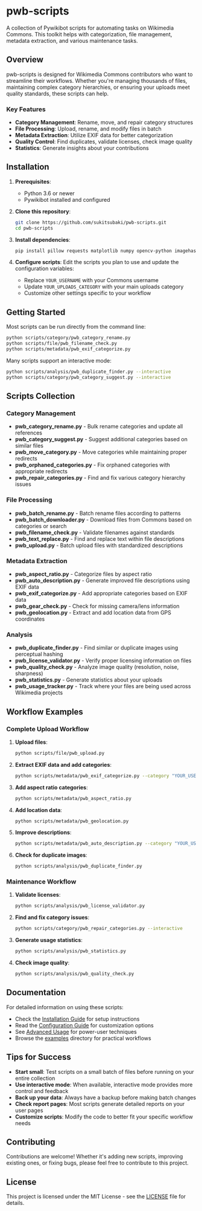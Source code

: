# pwb-scripts

A collection of Pywikibot scripts for automating tasks on Wikimedia Commons. This toolkit helps with categorization, file management, metadata extraction, and various maintenance tasks.

## Overview

pwb-scripts is designed for Wikimedia Commons contributors who want to streamline their workflows. Whether you're managing thousands of files, maintaining complex category hierarchies, or ensuring your uploads meet quality standards, these scripts can help.

### Key Features

- **Category Management**: Rename, move, and repair category structures
- **File Processing**: Upload, rename, and modify files in batch
- **Metadata Extraction**: Utilize EXIF data for better categorization
- **Quality Control**: Find duplicates, validate licenses, check image quality
- **Statistics**: Generate insights about your contributions

## Installation

1. **Prerequisites**:
   - Python 3.6 or newer
   - Pywikibot installed and configured

2. **Clone this repository**:
   ```bash
   git clone https://github.com/sukitsubaki/pwb-scripts.git
   cd pwb-scripts
   ```

3. **Install dependencies**:
   ```bash
   pip install pillow requests matplotlib numpy opencv-python imagehash
   ```

4. **Configure scripts**:
   Edit the scripts you plan to use and update the configuration variables:
   - Replace `YOUR_USERNAME` with your Commons username
   - Update `YOUR_UPLOADS_CATEGORY` with your main uploads category
   - Customize other settings specific to your workflow

## Getting Started

Most scripts can be run directly from the command line:

```bash
python scripts/category/pwb_category_rename.py
python scripts/file/pwb_filename_check.py
python scripts/metadata/pwb_exif_categorize.py
```

Many scripts support an interactive mode:

```bash
python scripts/analysis/pwb_duplicate_finder.py --interactive
python scripts/category/pwb_category_suggest.py --interactive
```

## Scripts Collection

### Category Management
- **pwb_category_rename.py** - Bulk rename categories and update all references
- **pwb_category_suggest.py** - Suggest additional categories based on similar files
- **pwb_move_category.py** - Move categories while maintaining proper redirects
- **pwb_orphaned_categories.py** - Fix orphaned categories with appropriate redirects
- **pwb_repair_categories.py** - Find and fix various category hierarchy issues

### File Processing
- **pwb_batch_rename.py** - Batch rename files according to patterns
- **pwb_batch_downloader.py** - Download files from Commons based on categories or search
- **pwb_filename_check.py** - Validate filenames against standards
- **pwb_text_replace.py** - Find and replace text within file descriptions
- **pwb_upload.py** - Batch upload files with standardized descriptions

### Metadata Extraction
- **pwb_aspect_ratio.py** - Categorize files by aspect ratio
- **pwb_auto_description.py** - Generate improved file descriptions using EXIF data
- **pwb_exif_categorize.py** - Add appropriate categories based on EXIF data
- **pwb_gear_check.py** - Check for missing camera/lens information
- **pwb_geolocation.py** - Extract and add location data from GPS coordinates

### Analysis
- **pwb_duplicate_finder.py** - Find similar or duplicate images using perceptual hashing
- **pwb_license_validator.py** - Verify proper licensing information on files
- **pwb_quality_check.py** - Analyze image quality (resolution, noise, sharpness)
- **pwb_statistics.py** - Generate statistics about your uploads
- **pwb_usage_tracker.py** - Track where your files are being used across Wikimedia projects

## Workflow Examples

### Complete Upload Workflow

1. **Upload files**:
   ```bash
   python scripts/file/pwb_upload.py
   ```

2. **Extract EXIF data and add categories**:
   ```bash
   python scripts/metadata/pwb_exif_categorize.py --category "YOUR_USERNAME/pwb - new uploads"
   ```

3. **Add aspect ratio categories**:
   ```bash
   python scripts/metadata/pwb_aspect_ratio.py
   ```

4. **Add location data**:
   ```bash
   python scripts/metadata/pwb_geolocation.py
   ```

5. **Improve descriptions**:
   ```bash
   python scripts/metadata/pwb_auto_description.py --category "YOUR_USERNAME/pwb - new uploads"
   ```

6. **Check for duplicate images**:
   ```bash
   python scripts/analysis/pwb_duplicate_finder.py
   ```

### Maintenance Workflow

1. **Validate licenses**:
   ```bash
   python scripts/analysis/pwb_license_validator.py
   ```

2. **Find and fix category issues**:
   ```bash
   python scripts/category/pwb_repair_categories.py --interactive
   ```

3. **Generate usage statistics**:
   ```bash
   python scripts/analysis/pwb_statistics.py
   ```

4. **Check image quality**:
   ```bash
   python scripts/analysis/pwb_quality_check.py
   ```

## Documentation

For detailed information on using these scripts:

- Check the [Installation Guide](docs/installation.md) for setup instructions
- Read the [Configuration Guide](docs/configuration.md) for customization options
- See [Advanced Usage](docs/advanced_usage.md) for power-user techniques
- Browse the [examples](examples/) directory for practical workflows

## Tips for Success

- **Start small**: Test scripts on a small batch of files before running on your entire collection
- **Use interactive mode**: When available, interactive mode provides more control and feedback
- **Back up your data**: Always have a backup before making batch changes
- **Check report pages**: Most scripts generate detailed reports on your user pages
- **Customize scripts**: Modify the code to better fit your specific workflow needs

## Contributing

Contributions are welcome! Whether it's adding new scripts, improving existing ones, or fixing bugs, please feel free to contribute to this project.

## License

This project is licensed under the MIT License - see the [LICENSE](LICENSE) file for details.
